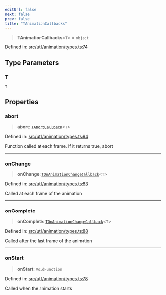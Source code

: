 ```yaml
---
editUrl: false
next: false
prev: false
title: "TAnimationCallbacks"
---
```


> **TAnimationCallbacks**\<`T`\> = `object`

Defined in: [src/util/animation/types.ts:74](https://github.com/fabricjs/fabric.js/blob/9a792f4b7b8031f02ec7ea4ce8c99f810e45cfec/src/util/animation/types.ts#L74)

## Type Parameters

### T

`T`

## Properties

### abort

> **abort**: [`TAbortCallback`](/api/fabric/namespaces/util/type-aliases/tabortcallback/)\<`T`\>

Defined in: [src/util/animation/types.ts:94](https://github.com/fabricjs/fabric.js/blob/9a792f4b7b8031f02ec7ea4ce8c99f810e45cfec/src/util/animation/types.ts#L94)

Function called at each frame.
If it returns true, abort

***

### onChange

> **onChange**: [`TOnAnimationChangeCallback`](/api/fabric/namespaces/util/type-aliases/tonanimationchangecallback/)\<`T`\>

Defined in: [src/util/animation/types.ts:83](https://github.com/fabricjs/fabric.js/blob/9a792f4b7b8031f02ec7ea4ce8c99f810e45cfec/src/util/animation/types.ts#L83)

Called at each frame of the animation

***

### onComplete

> **onComplete**: [`TOnAnimationChangeCallback`](/api/fabric/namespaces/util/type-aliases/tonanimationchangecallback/)\<`T`\>

Defined in: [src/util/animation/types.ts:88](https://github.com/fabricjs/fabric.js/blob/9a792f4b7b8031f02ec7ea4ce8c99f810e45cfec/src/util/animation/types.ts#L88)

Called after the last frame of the animation

***

### onStart

> **onStart**: `VoidFunction`

Defined in: [src/util/animation/types.ts:78](https://github.com/fabricjs/fabric.js/blob/9a792f4b7b8031f02ec7ea4ce8c99f810e45cfec/src/util/animation/types.ts#L78)

Called when the animation starts
